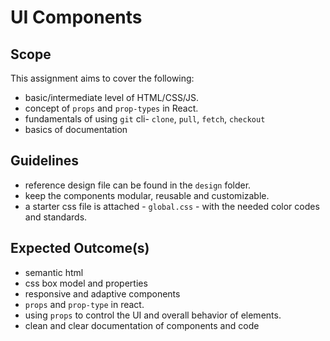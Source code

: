 # UI Components

## Scope

This assignment aims to cover the following:

-   basic/intermediate level of HTML/CSS/JS.
-   concept of `props` and `prop-types` in React.
-   fundamentals of using `git` cli- `clone`, `pull`, `fetch`, `checkout`
-   basics of documentation

## Guidelines

-   reference design file can be found in the `design` folder.
-   keep the components modular, reusable and customizable.
-   a starter css file is attached - `global.css` - with the needed color codes and standards.

## Expected Outcome(s)

-   semantic html
-   css box model and properties
-   responsive and adaptive components
-   `props` and `prop-type` in react.
-   using `props` to control the UI and overall behavior of elements.
-   clean and clear documentation of components and code

